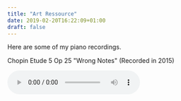 ```yaml
---
title: "Art Ressource"
date: 2019-02-20T16:22:09+01:00
draft: false
---
```


Here are some of my piano recordings. 


Chopin Etude 5 Op 25 "Wrong Notes" (Recorded in 2015)

<audio controls="controls">
  <source type="audio/mp3" src="/Audio/Wrong_Notes_good.mp3"></source>
</audio>

